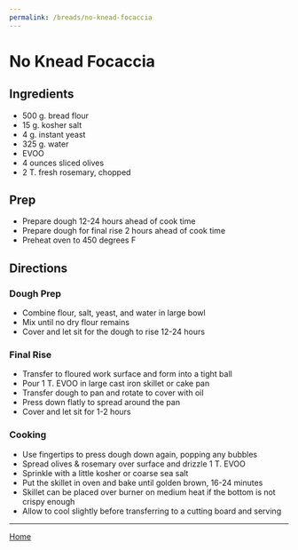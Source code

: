 ```yaml
---
permalink: /breads/no-knead-focaccia
---
```

# No Knead Focaccia

## Ingredients

- 500 g. bread flour
- 15 g. kosher salt
- 4 g. instant yeast
- 325 g. water
- EVOO
- 4 ounces sliced olives
- 2 T. fresh rosemary, chopped

## Prep

- Prepare dough 12-24 hours ahead of cook time
- Prepare dough for final rise 2 hours ahead of cook time
- Preheat oven to 450 degrees F

## Directions

### Dough Prep

- Combine flour, salt, yeast, and water in large bowl
- Mix until no dry flour remains
- Cover and let sit for the dough to rise 12-24 hours

### Final Rise

- Transfer to floured work surface and form into a tight ball
- Pour 1 T. EVOO in large cast iron skillet or cake pan
- Transfer dough to pan and rotate to cover with oil
- Press down flatly to spread around the pan
- Cover and let sit for 1-2 hours

### Cooking

- Use fingertips to press dough down again, popping any bubbles
- Spread olives & rosemary over surface and drizzle 1 T. EVOO
- Sprinkle with a little kosher or coarse sea salt
- Put the skillet in oven and bake until golden brown, 16-24 minutes
- Skillet can be placed over burner on medium heat if the bottom is not crispy enough
- Allow to cool slightly before transferring to a cutting board and serving

---

[Home](https://thomasjbarrett82.github.io)
